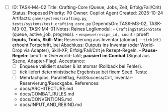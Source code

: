 - [ ] ID: TASK-M4-02
  Title: Crafting-Core (Queue, Jobs, Zeit, Erfolg/Fail/Crit)
  Status: Proposed
  Priority: P0
  Owner: Copilot Agent
  Created: 2025-10-24
  Artifacts: `game/systems/crafting.py`, `tests/systems/test_crafting_core.py`
  DependsOn: TASK-M3-02, TASK-M3-03, TASK-M4-01
  Notes:
  Reines Logikmodul:
        - `CraftingStationState` (queue, active_job, progress).
        - `enqueue(recipe_id, count)` prueft **Inputs**, **Tools**, **Skill-Min**; Reservierung aus Inventar (atomar).
        - `tick(dt)` erhoeht Fortschritt, bei Abschluss: Outputs ins Inventar (oder World-Drop via Adapter), Skill-XP, Erfolg/Fail/Crit je Rezept-Regeln.
        - **Pause-Regeln**: laeuft im Overworld-Takt; **pausiert im Combat** (Signal aus Szene, Adapter-Flag).
  Acceptance:
  - [ ] Enqueue validiert sauber & ist atomar (Rollback bei Fehler).
  - [ ] tick liefert deterministische Ergebnisse bei fixem Seed.
  Tests:
  - [ ] Mehrfachjobs, Parallelflag, Fail/Success/Crit, Inventar-Reservierung/Rueckgabe.
  References:
  - docs/ARCHITECTURE.md
  - docs/COMBAT_RULES.md
  - docs/CONVENTIONS.md
  - docs/INPUT_AND_REBIND.md

